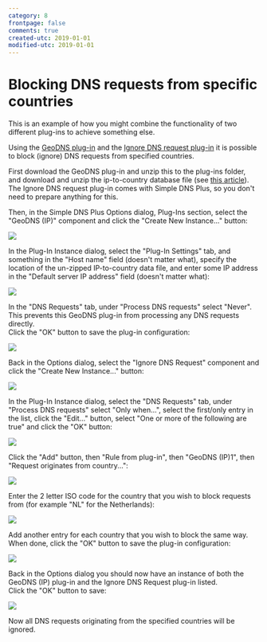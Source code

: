 ```yaml
---
category: 8
frontpage: false
comments: true
created-utc: 2019-01-01
modified-utc: 2019-01-01
---
```

# Blocking DNS requests from specific countries

This is an example of how you might combine the functionality of two different plug-ins to achieve something else.

Using the [GeoDNS plug-in](https://simpledns.plus/plugin-geodns) and the [Ignore DNS request plug-in](https://simpledns.plus/plugin-ignorereq) it is possible to block (ignore) DNS requests from specified countries.

First download the GeoDNS plug-in and unzip this to the plug-ins folder, and download and unzip the ip-to-country database file (see [this article](https://simpledns.plus/plugin-geodns)).  
The Ignore DNS request plug-in comes with Simple DNS Plus, so you don't need to prepare anything for this.

Then, in the Simple DNS Plus Options dialog, Plug-Ins section, select the "GeoDNS (IP)" component and click the "Create New Instance..." button:

![](img/6/1.png)

In the Plug-In Instance dialog, select the "Plug-In Settings" tab, and something in the "Host name" field (doesn't matter what), specify the location of the un-zipped IP-to-country data file, and enter some IP address in the "Default server IP address" field (doesn't matter what):

![](img/6/2.png)

In the "DNS Requests" tab, under "Process DNS requests" select "Never".  
This prevents this GeoDNS plug-in from processing any DNS requests directly.  
Click the "OK" button to save the plug-in configuration:

![](img/6/3.png)

Back in the Options dialog, select the "Ignore DNS Request" component and click the "Create New Instance..." button:

![](img/6/4.png)

In the Plug-In Instance dialog, select the "DNS Requests" tab, under "Process DNS requests" select "Only when...", select the first/only entry in the list, click the "Edit..." button, select "One or more of the following are true" and click the "OK" button:

![](img/6/5.png)

Click the "Add" button, then "Rule from plug-in", then "GeoDNS (IP)1", then "Request originates from country...":

![](img/6/6.png)

Enter the 2 letter ISO code for the country that you wish to block requests from (for example "NL" for the Netherlands):

![](img/6/7.png)

Add another entry for each country that you wish to block the same way.  
When done, click the "OK" button to save the plug-in configuration:

![](img/6/8.png)

Back in the Options dialog you should now have an instance of both the GeoDNS (IP) plug-in and the Ignore DNS Request plug-in listed.  
Click the "OK" button to save:

![](img/6/9.png)

Now all DNS requests originating from the specified countries will be ignored.  
